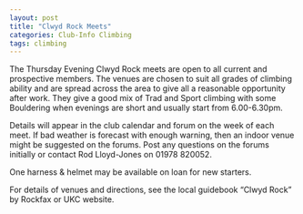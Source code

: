 ```yaml
---
layout: post
title: "Clwyd Rock Meets"
categories: Club-Info Climbing
tags: climbing
---
```


The Thursday Evening Clwyd Rock meets are open to all current and prospective members. The venues are chosen to suit all grades of climbing ability and are spread across the area to give all a reasonable opportunity after work. They give a good mix of Trad and Sport climbing with some Bouldering when evenings are short and usually start from 6.00-6.30pm.

Details will appear in the club calendar and forum on the week of each meet. If bad weather is forecast with enough warning, then an indoor venue might be suggested on the forums. Post any questions on the forums initially or contact Rod Lloyd-Jones on 01978 820052.

One harness & helmet may be available on loan for new starters.

For details of venues and directions, see the local guidebook “Clwyd Rock” by Rockfax or UKC website.
